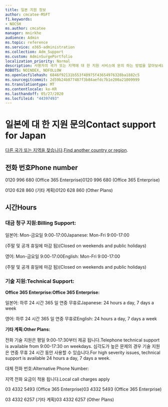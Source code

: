 ```yaml
---
title: 일본 지원 정보
author: cmcatee-MSFT
f1.keywords:
- NOCSH
ms.author: cmcatee
manager: mnirkhe
audience: Admin
ms.topic: reference
ms.service: o365-administration
ms.collection: Adm_Support
ms.custom: AdminSurgePortfolio
localization_priority: Normal
description: 사용자의 국가 또는 지역에 대 한 지원 서비스에 문의 하는 방법을 알아보세요.
ROBOTS: NOINDEX, NOFOLLOW
ms.openlocfilehash: 6846f92131b553f40975f43654976328ba1882c5
ms.sourcegitcommit: 2d59b24b877487f3b84aefdc7b1e200a21009999
ms.translationtype: MT
ms.contentlocale: ko-KR
ms.lasthandoff: 05/27/2020
ms.locfileid: "44397493"
---
```

# <a name="contact-support-for-japan"></a><span data-ttu-id="b79b7-103">일본에 대 한 지원 문의</span><span class="sxs-lookup"><span data-stu-id="b79b7-103">Contact support for Japan</span></span>

<span data-ttu-id="b79b7-104">[다른 국가 또는 지역을 찾습니다](../contact-support-for-business-products.md).</span><span class="sxs-lookup"><span data-stu-id="b79b7-104">[Find another country or region](../contact-support-for-business-products.md).</span></span>

## <a name="phone-number"></a><span data-ttu-id="b79b7-105">전화 번호</span><span class="sxs-lookup"><span data-stu-id="b79b7-105">Phone number</span></span>
<span data-ttu-id="b79b7-106">0120 996 680 (Office 365 Enterprise)</span><span class="sxs-lookup"><span data-stu-id="b79b7-106">0120 996 680 (Office 365 Enterprise)</span></span>

<span data-ttu-id="b79b7-107">0120 628 860 (기타 계획)</span><span class="sxs-lookup"><span data-stu-id="b79b7-107">0120 628 860 (Other Plans)</span></span>

## <a name="hours"></a><span data-ttu-id="b79b7-108">시간</span><span class="sxs-lookup"><span data-stu-id="b79b7-108">Hours</span></span>
### <a name="billing-support"></a><span data-ttu-id="b79b7-109">대금 청구 지원:</span><span class="sxs-lookup"><span data-stu-id="b79b7-109">Billing Support:</span></span>

<span data-ttu-id="b79b7-110">일본어: Mon-금요일 9:00-17:00</span><span class="sxs-lookup"><span data-stu-id="b79b7-110">Japanese: Mon-Fri 9:00-17:00</span></span>

<span data-ttu-id="b79b7-111">(주말 및 공개 휴일에 마감 됨)</span><span class="sxs-lookup"><span data-stu-id="b79b7-111">(Closed on weekends and public holidays)</span></span>

<span data-ttu-id="b79b7-112">영어: Mon-금요일 9:00-17:00</span><span class="sxs-lookup"><span data-stu-id="b79b7-112">English: Mon-Fri 9:00-17:00</span></span>

<span data-ttu-id="b79b7-113">(주말 및 공개 휴일에 마감 됨)</span><span class="sxs-lookup"><span data-stu-id="b79b7-113">(Closed on weekends and public holidays)</span></span>

### <a name="technical-support"></a><span data-ttu-id="b79b7-114">기술 지원:</span><span class="sxs-lookup"><span data-stu-id="b79b7-114">Technical Support:</span></span>

<span data-ttu-id="b79b7-115">**Office 365 Enterprise:**</span><span class="sxs-lookup"><span data-stu-id="b79b7-115">**Office 365 Enterprise:**</span></span>

<span data-ttu-id="b79b7-116">일본어: 하루 24 시간 365 일 연중 무휴로</span><span class="sxs-lookup"><span data-stu-id="b79b7-116">Japanese: 24 hours a day, 7 days a week</span></span>

<span data-ttu-id="b79b7-117">영어: 하루 24 시간 365 일 연중 무휴로</span><span class="sxs-lookup"><span data-stu-id="b79b7-117">English: 24 hours a day, 7 days a week</span></span>

<span data-ttu-id="b79b7-118">**기타 계획:**</span><span class="sxs-lookup"><span data-stu-id="b79b7-118">**Other Plans:**</span></span>

<span data-ttu-id="b79b7-119">전화 기술 지원은 평일 9:00-17:30부터 제공 됩니다.</span><span class="sxs-lookup"><span data-stu-id="b79b7-119">Telephone technical support is available from 9:00-17:30 on weekdays.</span></span> <span data-ttu-id="b79b7-120">심각도가 높은 문제의 경우 기술 지원은 연중 무휴 24 시간 동안 사용할 수 있습니다.</span><span class="sxs-lookup"><span data-stu-id="b79b7-120">For high severity issues, technical support is available 24 hours a day, 7 days a week.</span></span>

<span data-ttu-id="b79b7-121">대체 전화 번호:</span><span class="sxs-lookup"><span data-stu-id="b79b7-121">Alternative Phone Number:</span></span>

<span data-ttu-id="b79b7-122">지역 전화 요금이 적용 됩니다.</span><span class="sxs-lookup"><span data-stu-id="b79b7-122">Local call charges apply</span></span>

<span data-ttu-id="b79b7-123">03 4332 5493 (Office 365 Enterprise)</span><span class="sxs-lookup"><span data-stu-id="b79b7-123">03 4332 5493 (Office 365 Enterprise)</span></span>

<span data-ttu-id="b79b7-124">03 4332 6257 (기타 계획)</span><span class="sxs-lookup"><span data-stu-id="b79b7-124">03 4332 6257 (Other Plans)</span></span>
